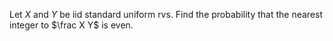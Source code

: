 Let $X$ and $Y$ be iid standard uniform rvs. Find the probability that the nearest integer to  $\frac X Y$ is even.
